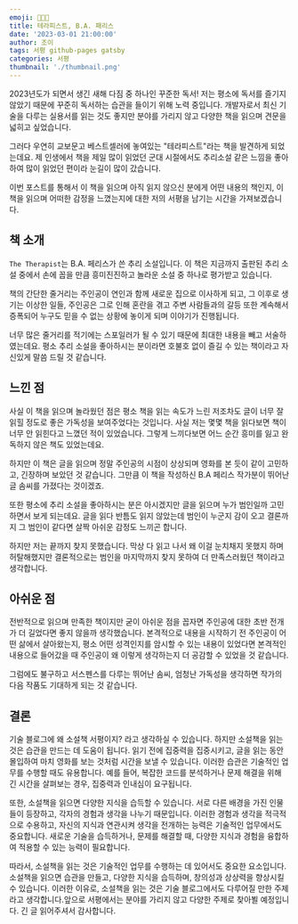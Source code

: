 ```yaml
---
emoji: 🧑🏻‍💻
title: 테라피스트, B.A. 패리스
date: '2023-03-01 21:00:00'
author: 조이
tags: 서평 github-pages gatsby
categories: 서평
thumbnail: './thumbnail.png'
---
```


2023년도가 되면서 생긴 새해 다짐 중 하나인 꾸준한 독서! 저는 평소에 독서를 즐기지 않았기 때문에 꾸준히 독서하는 습관을 들이기 위해 노력 중입니다. 개발자로서 최신 기술을 다루는 실용서를 읽는 것도 좋지만 분야를 가리지 않고 다양한 책을 읽으며 견문을 넓히고 싶었습니다.

그러다 우연히 교보문고 베스트셀러에 놓여있는 "테라피스트"라는 책을 발견하게 되었는데요. 제 인생에서 책을 제일 많이 읽었던 군대 시절에서도 추리소설 같은 느낌을 좋아하여 많이 읽었던 편이라 눈길이 많이 갔습니다.

이번 포스트를 통해서 이 책을 읽으며 아직 읽지 않으신 분에게 어떤 내용의 책인지, 이 책을 읽으며 어떠한 감정을 느꼈는지에 대한 저의 서평을 남기는 시간을 가져보겠습니다.

## 책 소개

`The Therapist`는 B.A. 페리스가 쓴 추리 소설입니다. 이 책은 지금까지 출판된 추리 소설 중에서 손에 꼽을 만큼 흥미진진하고 놀라운 소설 중 하나로 평가받고 있습니다.

책의 간단한 줄거리는 주인공이 연인과 함께 새로운 집으로 이사하게 되고, 그 이후로 생기는 이상한 일들, 주인공은 그로 인해 혼란을 겪고 주변 사람들과의 갈등 또한 계속해서 증폭되어 누구도 믿을 수 없는 상황에 놓이게 되며 이야기가 진행됩니다.

너무 많은 줄거리를 적기에는 스포일러가 될 수 있기 때문에 최대한 내용을 빼고 서술하였는데요. 평소 추리 소설을 좋아하시는 분이라면 호불호 없이 즐길 수 있는 책이라고 자신있게 말씀 드릴 것 같습니다.

## 느낀 점

사실 이 책을 읽으며 놀라웠던 점은 평소 책을 읽는 속도가 느린 저조차도 글이 너무 잘 읽힐 정도로 좋은 가독성을 보여주었다는 것입니다. 사실 저는 몇몇 책을 읽다보면 책이 너무 안 읽힌다고 느꼈던 적이 있었습니다. 그렇게 느끼다보면 어느 순간 흥미를 잃고 완독하지 않은 책도 있었는데요.

하지만 이 책은 글을 읽으며 정말 주인공의 시점이 상상되며 영화를 본 듯이 같이 고민하고, 긴장하며 보았던 것 같습니다. 그만큼 이 책을 작성하신 B.A 페리스 작가분이 뛰어난 글 솜씨를 가졌다는 것이겠죠.

또한 평소에 추리 소설을 좋아하시는 분은 아시겠지만 글을 읽으며 누가 범인일까 고민하면서 보게 되는데요. 글을 읽다 반틈도 읽지 않았는데 범인이 누군지 감이 오고 결론까지 그 범인이 같다면 살짝 아쉬운 감정도 느끼곤 합니다.

하지만 저는 끝까지 찾지 못했습니다. 막상 다 읽고 나서 왜 이걸 눈치채지 못했지 하며 허탈해했지만 결론적으로는 범인을 마지막까지 찾지 못하여 더 만족스러웠던 책이라고 생각합니다.

## 아쉬운 점

전반적으로 읽으며 만족한 책이지만 굳이 아쉬운 점을 꼽자면 주인공에 대한 초반 전개가 더 길었다면 좋지 않을까 생각했습니다. 본격적으로 내용을 시작하기 전 주인공이 어떤 삶에서 살아왔는지, 평소 어떤 성격인지를 암시할 수 있는 내용이 있었다면 본격적인 내용으로 들어갔을 때 주인공이 왜 이렇게 생각하는지 더 공감할 수 있었을 것 같습니다.

그럼에도 불구하고 서스펜스를 다루는 뛰어난 솜씨, 엄청난 가독성을 생각하면 작가의 다음 작품도 기대하게 되는 것 같습니다.

## 결론

기술 블로그에 왜 소설책 서평이지? 라고 생각하실 수 있습니다. 하지만 소설책을 읽는 것은 습관을 만드는 데 도움이 됩니다. 읽기 전에 집중력을 집중시키고, 글을 읽는 동안 몰입하여 마치 영화를 보는 것처럼 시간을 보낼 수 있습니다. 이러한 습관은 기술적인 업무를 수행할 때도 유용합니다. 예를 들어, 복잡한 코드를 분석하거나 문제 해결을 위해 긴 시간을 살펴보는 경우, 집중력과 인내심이 요구됩니다.

또한, 소설책을 읽으면 다양한 지식을 습득할 수 있습니다. 서로 다른 배경을 가진 인물들이 등장하고, 각자의 경험과 생각을 나누기 때문입니다. 이러한 경험과 생각을 적극적으로 수용하고, 자신의 지식과 연관시켜 생각을 전개하는 능력은 기술적인 업무에서도 중요합니다. 새로운 기술을 습득하거나, 문제를 해결할 때, 다양한 지식과 경험을 융합하여 적용할 수 있는 능력이 필요합니다.

따라서, 소설책을 읽는 것은 기술적인 업무를 수행하는 데 있어서도 중요한 요소입니다. 소설책을 읽으면 습관을 만들고, 다양한 지식을 습득하며, 창의성과 상상력을 향상시킬 수 있습니다. 이러한 이유로, 소설책을 읽는 것은 기술 블로그에서도 다루어질 만한 주제라고 생각합니다.앞으로 서평에서는 분야를 가리지 않고 다양한 주제로 찾아뵐 예정입니다. 긴 글 읽어주셔서 감사합니다.
<br/>

```toc

```
